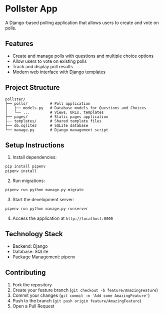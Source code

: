 # Pollster App

A Django-based polling application that allows users to create and vote on polls.

## Features

- Create and manage polls with questions and multiple choice options
- Allow users to vote on existing polls
- Track and display poll results
- Modern web interface with Django templates

## Project Structure

```
pollster/
├── polls/          # Poll application
│   ├── models.py   # Database models for Questions and Choices
│   └── ...         # Views, URLs, templates
├── pages/          # Static pages application
├── templates/      # Shared template files
├── db.sqlite3      # SQLite database
└── manage.py       # Django management script
```

## Setup Instructions

1. Install dependencies:
```bash
pip install pipenv
pipenv install
```

2. Run migrations:
```bash
pipenv run python manage.py migrate
```

3. Start the development server:
```bash
pipenv run python manage.py runserver
```

4. Access the application at `http://localhost:8000`

## Technology Stack

- Backend: Django
- Database: SQLite
- Package Management: pipenv

## Contributing

1. Fork the repository
2. Create your feature branch (`git checkout -b feature/AmazingFeature`)
3. Commit your changes (`git commit -m 'Add some AmazingFeature'`)
4. Push to the branch (`git push origin feature/AmazingFeature`)
5. Open a Pull Request

